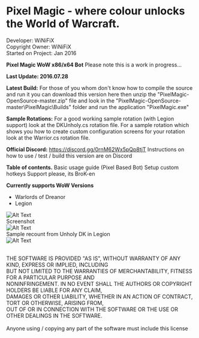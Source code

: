 # Pixel Magic - where colour unlocks the World of Warcraft.

Developer: WiNiFiX<br>
Copyright Owner: WiNiFiX<br>
Started on Project: Jan 2016<br>

**Pixel Magic WoW x86/x64 Bot**
Please note this is a work in progress...

**Last Update: 2016.07.28**

**Latest Build:**
For those of you whom don't know how to compile the source and run it you can download this version here
then unzip the "PixelMagic-OpenSource-master.zip" file and look in the "PixelMagic-OpenSource-master\PixelMagic\Builds" folder and run the application "PixelMagic.exe"

**Sample Rotations:**
For a good working sample rotation (with Legion support) look at the DKUnholy.cs rotation file.
For a sample rotation which shows you how to create custom configuration screens for your rotation look at the Warrior.cs rotation file.

**Official Discord:** https://discord.gg/0rnM62Wx5pQp8tjT
Instructions on how to use / test / build this version are on Discord

**Table of contents.**
Basic usage guide (Pixel Based Bot)
Setup custom hotkeys
Support please, its BroK-en

**Currently supports WoW Versions**
- Warlords of Dreanor
- Legion

![Alt Text](http://i.imgur.com/1nplBST.png)
<br>
Screenshot
<br>
![Alt Text](http://i.imgur.com/478ZRTS.png)
<br>
Sample recount from Unholy DK in Legion
<br>
![Alt Text](http://i.imgur.com/xicfSBl.jpg)

<br>
THE SOFTWARE IS PROVIDED "AS IS", WITHOUT WARRANTY OF ANY KIND, EXPRESS OR IMPLIED, INCLUDING<br>
BUT NOT LIMITED TO THE WARRANTIES OF MERCHANTABILITY, FITNESS FOR A PARTICULAR PURPOSE AND<br>
NONINFRINGEMENT. IN NO EVENT SHALL THE AUTHORS OR COPYRIGHT HOLDERS BE LIABLE FOR ANY CLAIM,<br>
DAMAGES OR OTHER LIABILITY, WHETHER IN AN ACTION OF CONTRACT, TORT OR OTHERWISE, ARISING FROM,<br>
OUT OF OR IN CONNECTION WITH THE SOFTWARE OR THE USE OR OTHER DEALINGS IN THE SOFTWARE.<br>
<br>
Anyone using / copying any part of the software must include this license<br>
<br>